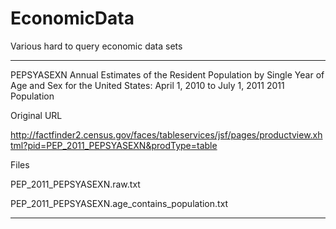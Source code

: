 EconomicData
============

Various hard to query economic data sets

---

PEPSYASEXN
Annual Estimates of the Resident Population by Single Year 
of Age and Sex for the United States: April 1, 2010 to July 1, 2011
2011 Population 

Original URL

http://factfinder2.census.gov/faces/tableservices/jsf/pages/productview.xhtml?pid=PEP_2011_PEPSYASEXN&prodType=table

Files

PEP_2011_PEPSYASEXN.raw.txt

PEP_2011_PEPSYASEXN.age_contains_population.txt

---
